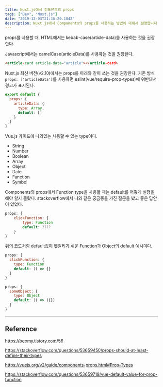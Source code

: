 ```yaml
---
title: Nuxt.js에서 컴포넌트의 props
tags: ["Dev", "Nuxt.js"]
date: "2019-12-03T21:36:20.184Z"
description: Nuxt.js에서 Components의 props를 사용하는 방법에 대해서 설명합니다.
---
```


props를 사용할 때, HTML에서는 kebab-case(article-data)를 사용하는 것을 권장한다.

Javascript에서는 camelCase(articleData)를 사용하는 것을 권장한다.

```html
<article-card article-data="article"></article-card>
```

Nuxt.js 최신 버전(v2.10)에서는 props를 아래와 같이 쓰는 것을 권장한다. 기존 방식 `props: ['articleData']`를 사용하면 eslint(vue/require-prop-types)에 위반돼서 경고가 표시된다.

```javascript
export default {
  props: {
    articleData: {
      type: Array,
      default: []
    }
  }
}
```

Vue.js 가이드에 나와있는 사용할 수 있는 type이다.

- String
- Number
- Boolean
- Array
- Object
- Date
- Function
- Symbol

Components의 props에서 Function type을 사용할 때는 default를 어떻게 설정을 해야 할지 몰랐다.
stackoverflow에서 나와 같은 궁금증을 가진 질문을 봤고 좋은 답안이 있었다.

```javascript
props: {
    clickFunction: {
        type: Function
        default: ????
    }
}
```

위의 코드처럼 default값이 헷갈리기 쉬운 Function과 Object의 default 예시이다.

```javascript
props: {
  clickFunction: {
    type: Function
    default: () => {}
  }
}

props: {
  someObject: {
    type: Object
    default: () => ({})
  }
}
```

---
## Reference

https://beomy.tistory.com/56 

https://stackoverflow.com/questions/53659450/props-should-at-least-define-their-types

https://vuejs.org/v2/guide/components-props.html#Prop-Types

https://stackoverflow.com/questions/53659719/vue-default-value-for-prop-function
